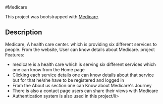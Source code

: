 #Medicare


This project was bootstrapped with [Medicare]().

## Description
Medicare, A health care  center. which is providing six different services to people. From the website, User can know details about Medicare.
 project Features:
<ul>
<li>medicare is a health care which is serving six different services which one can know from the Home page</li>
<li>Clicking each service details one can know details about that service but for that he/she have to be registered and logged in</li>
<li>From the About us section one can Know about Medicare's Journey</li>
<li>There is also a contact page users can  share their views with Medicare </li>
<li>Authentication system is  also used in this project/li>
</ul>
